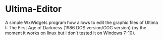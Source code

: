 # Ultima-Editor
A simple WxWidgets program how allows to edit the graphic files of Ultima I: The First Age of Darkness (1986 DOS version/GOG version) (by the moment it works on linux but i don’t tested it on Windows 7-10).
